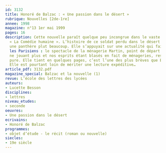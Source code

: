 ```yaml
---
id: 3132
title: Honoré de Balzac : « Une passion dans le désert »
rubrique: Nouvelles [2de-1re]
annee: 1998
magazine: n°13 1er mai 1999
pages: 16
description: Cette nouvelle paraît quelque peu incongrue dans le vaste ensemble de
  « La Comédie humaine ». L’histoire de ce soldat perdu dans le désert et domptant
  une panthère plut beaucoup. Elle s’appuyait sur une actualité qui faisait courir
  les Parisiens : le spectacle de la ménagerie Martin, point de départ du récit. L’actualité
  ne jouant plus et nos esprits étant blasés en fait de ménageries, reste la nouvelle
  pure. Elle tient en quelques pages, c’est l’une des plus brèves que Balzac ait écrites.
  Elle est pourtant loin de mériter une lecture expéditive…
article_pdf: 3132.pdf
magazine_special: Balzac et la nouvelle (1)
revue: L’école des lettres des lycées
auteurs:
- Lucette Besson
disciplines:
- lettres
niveau_etudes:
- seconde
oeuvres:
- Une passion dans le désert
ecrivains:
- Honoré de Balzac
programmes:
- objet d’étude - le récit (roman ou nouvelle)
siecles:
- 19e siècle
---
```

